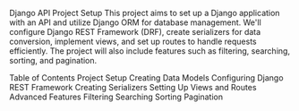 Django API Project Setup
This project aims to set up a Django application with an API and utilize Django ORM for database management. We'll configure Django REST Framework (DRF), create serializers for data conversion, implement views, and set up routes to handle requests efficiently. The project will also include features such as filtering, searching, sorting, and pagination.

Table of Contents
Project Setup
Creating Data Models
Configuring Django REST Framework
Creating Serializers
Setting Up Views and Routes
Advanced Features
Filtering
Searching
Sorting
Pagination
